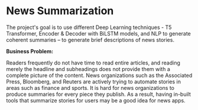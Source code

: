 # News Summarization
The project's goal is to use different Deep Learning techniques - T5 Transformer, Encoder & Decoder with BiLSTM models, and NLP to generate coherent summaries – to generate brief descriptions of news stories.

**Business Problem:**

Readers frequently do not have time to read entire articles, and reading merely the headline and subheadings does not provide them with a complete picture of the content. News organizations such as the Associated Press, Bloomberg, and Reuters are actively trying to automate stories in areas such as finance and sports. It is hard for news organizations to produce summaries for every piece they publish. As a result, having in-built tools that summarize stories for users may be a good idea for news apps.

